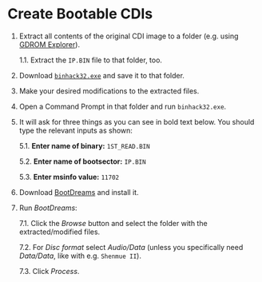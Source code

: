 # Create Bootable CDIs

1. Extract all contents of the original CDI image to a folder
(e.g. using [GDROM Explorer](https://japanese-cake.livejournal.com/tag/gdrom%20explorer)).

    1.1. Extract the `IP.BIN` file to that folder, too.

2. Download [`binhack32.exe`](https://sourceforge.net/projects/binhack32/) and save it to that folder.

3. Make your desired modifications to the extracted files.

4. Open a Command Prompt in that folder and run `binhack32.exe`.

5. It will ask for three things as you can see in bold text below. You should type the relevant inputs as shown:

    5.1. **Enter name of binary:** `1ST_READ.BIN`
    
    5.2. **Enter name of bootsector:** `IP.BIN`
    
    5.3. **Enter msinfo value:** `11702`

6. Download [BootDreams](https://code.google.com/archive/p/bootdreams/downloads) and install it.

7. Run *BootDreams*:

    7.1. Click the *Browse* button and select the folder with the extracted/modified files.
    
    7.2. For *Disc format* select *Audio/Data* (unless you specifically need *Data/Data*, like with e.g. `Shenmue II`).
    
    7.3. Click *Process*.
